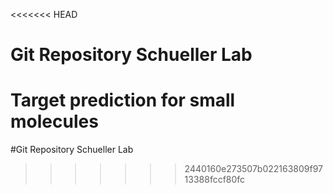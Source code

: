 <<<<<<< HEAD
# Git Repository Schueller Lab
Target prediction for small molecules
=======
#Git Repository Schueller Lab
>>>>>>> 2440160e273507b022163809f9713388fccf80fc
